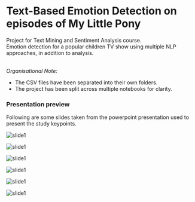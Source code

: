 # Text-Based Emotion Detection on episodes of My Little Pony
Project for Text Mining and Sentiment Analysis course. </br>
Emotion detection for a popular children TV show using multiple NLP approaches, in addition to analysis.</br></br>

*Organisational Note:*
* The CSV files have been separated into their own folders.
* The project has been split across multiple notebooks for clarity.

### Presentation preview
Following are some slides taken from the powerpoint presentation used to present the study keypoints.

![slide1](image1.png)

![slide1](image15.png)

![slide1](image2.png)

![slide1](image3.png)

![slide1](image4.png)

![slide1](image5.png)
